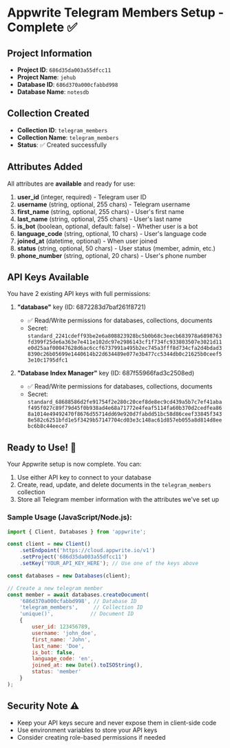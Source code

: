 # Appwrite Telegram Members Setup - Complete ✅

## Project Information
- **Project ID**: `686d35da003a55dfcc11`
- **Project Name**: `jehub`
- **Database ID**: `686d370a000cfabbd998`
- **Database Name**: `notesdb`

## Collection Created
- **Collection ID**: `telegram_members`
- **Collection Name**: `telegram_members`
- **Status**: ✅ Created successfully

## Attributes Added
All attributes are **available** and ready for use:

1. **user_id** (integer, required) - Telegram user ID
2. **username** (string, optional, 255 chars) - Telegram username
3. **first_name** (string, optional, 255 chars) - User's first name
4. **last_name** (string, optional, 255 chars) - User's last name
5. **is_bot** (boolean, optional, default: false) - Whether user is a bot
6. **language_code** (string, optional, 10 chars) - User's language code
7. **joined_at** (datetime, optional) - When user joined
8. **status** (string, optional, 50 chars) - User status (member, admin, etc.)
9. **phone_number** (string, optional, 20 chars) - User's phone number

## API Keys Available
You have 2 existing API keys with full permissions:

1. **"database"** key (ID: 6872283d7baf261f8721)
   - ✅ Read/Write permissions for databases, collections, documents
   - Secret: `standard_2241cdeff93be2e6a808823928bc5b0b68c3eecb683978a6898763fd399f25de6a363e7e411e102dc97e2986143cf1f734fc933803507e3021d11e0d25aaf00047628d6ac6ccf6737991a495b2ec745a3fff8d734cfa2d4bdad38390c26b05699e1440614b22d634489e077e3b477cc5344db0c21625b0ceef53e10c1795dfc1`

2. **"Database Index Manager"** key (ID: 687f55966fad3c2508ed)
   - ✅ Read/Write permissions for databases, collections, documents
   - Secret: `standard_68688586d2fe91754f2e280c20cef8de8ec9cd439a5b7c7ef41abaf495f027c89f79d45f0b938ad4e68a71772e4feaf5114fa60b370d2cedfea868a1014e49492470f8676d55714dd69e920d7fabdd51bc58d86ceef33845f3438e582c6251bfd1e5f3429b57147704cd03e3c148ac61d857eb055a8d814d8eebc6b8c44eece7`

## Ready to Use! 🎉

Your Appwrite setup is now complete. You can:

1. Use either API key to connect to your database
2. Create, read, update, and delete documents in the `telegram_members` collection
3. Store all Telegram member information with the attributes we've set up

### Sample Usage (JavaScript/Node.js):
```javascript
import { Client, Databases } from 'appwrite';

const client = new Client()
    .setEndpoint('https://cloud.appwrite.io/v1')
    .setProject('686d35da003a55dfcc11')
    .setKey('YOUR_API_KEY_HERE'); // Use one of the keys above

const databases = new Databases(client);

// Create a new telegram member
const member = await databases.createDocument(
    '686d370a000cfabbd998', // Database ID
    'telegram_members',     // Collection ID
    'unique()',            // Document ID
    {
        user_id: 123456789,
        username: 'john_doe',
        first_name: 'John',
        last_name: 'Doe',
        is_bot: false,
        language_code: 'en',
        joined_at: new Date().toISOString(),
        status: 'member'
    }
);
```

## Security Note ⚠️
- Keep your API keys secure and never expose them in client-side code
- Use environment variables to store your API keys
- Consider creating role-based permissions if needed

